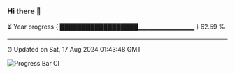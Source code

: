 ### Hi there 👋

⏳ Year progress { ██████████████████▁▁▁▁▁▁▁▁▁▁▁▁ } 62.59 %

---

⏰ Updated on Sat, 17 Aug 2024 01:43:48 GMT

![Progress Bar CI](https://github.com/IshwaranRudhara/GIT-ACTION/workflows/Progress%20Bar%20CI/badge.svg)
